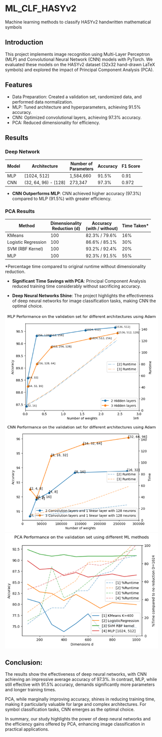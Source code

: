 # ML_CLF_HASYv2
Machine learning methods to classify HASYv2 handwritten mathematical symbols

## Introduction

This project implements image recognition using Multi-Layer Perceptron (MLP) and Convolutional Neural Network (CNN) models with PyTorch. We evaluated these models on the HASYv2 dataset (32x32 hand-drawn LaTeX symbols) and explored the impact of Principal Component Analysis (PCA).

## Features

- Data Preparation: Created a validation set, randomized data, and performed data normalization.
- MLP: Tuned architecture and hyperparameters, achieving 91.5% accuracy.
- CNN: Optimized convolutional layers, achieving 97.3% accuracy.
- PCA: Reduced dimensionality for efficiency.

## Results

### Deep Network

| Model | Architecture         | Number of <br/>Parameters | Accuracy | F1 Score |
|-------|----------------------|---------------------------|----------|----------|
| MLP   | [1024, 512]          | 1,584,660                 | 91.5%    | 0.91     |
| CNN   | (32, 64, 96) - [128] | 273,347                   | 97.3%    | 0.972    |

- **CNN Outperforms MLP**: CNN achieved higher accuracy (97.3%) compared to MLP (91.5%) with greater efficiency.

### PCA Results

| Method               | Dimensionality <br/>Reduction (d) | Accuracy <br/>(with / without) | Time Taken* |
|----------------------|-----------------------------------|--------------------------------|-------------|
| KMeans               | 100                               | 82.3% / 79.6%                  | 16%         |
| Logistic Regression  | 100                               | 86.6% / 85.1%                  | 30%         |
| SVM (RBF Kernel)     | 100                               | 93.2% / 92.4%                  | 20%         |
| MLP                  | 100                               | 92.3% / 91.5%                  | 55%         |

*Percentage time compared to original runtime without dimensionality reduction.

- **Significant Time Savings with PCA**: Principal Component Analysis reduced training time considerably without sacrificing accuracy.

- **Deep Neural Networks Shine**: The project highlights the effectiveness of deep neural networks for image classification tasks, making CNN the optimal choice.

![MLP](src/cross_validation/mlp_validation.png)
![CNN](src/cross_validation/cnn_validation.png)
![PCA](src/cross_validation/pca_validation.png)

## Conclusion:

The results show the effectiveness of deep neural networks, with CNN achieving an impressive average accuracy of 97.3%. In contrast, MLP, while still effective with 91.5% accuracy, demands significantly more parameters and longer training times.

PCA, while marginally improving accuracy, shines in reducing training time, making it particularly valuable for large and complex architectures. For symbol classification tasks, CNN emerges as the optimal choice.

In summary, our study highlights the power of deep neural networks and the efficiency gains offered by PCA, enhancing image classification in practical applications.